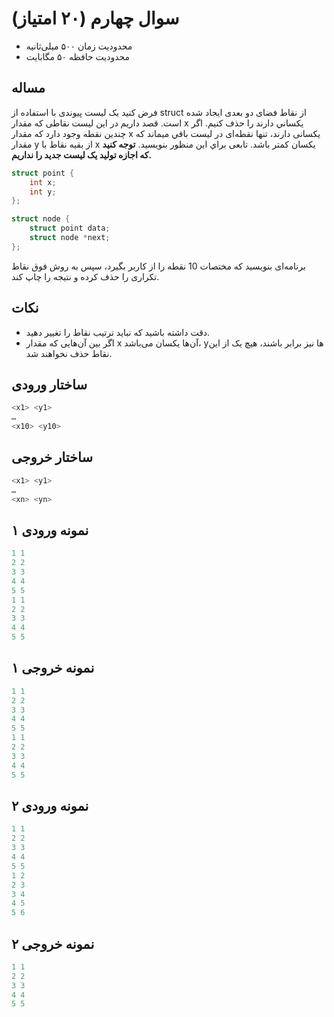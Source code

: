 # سوال چهارم (۲۰ امتیاز)

+ محدودیت زمان ۵۰۰ میلی‌ثانیه
+ محدودیت حافظه ۵۰ مگابایت

## مساله

فرض كنيد يک ليست پيوندی با استفاده از struct از نقاط فضای دو بعدی ايجاد شده است. قصد داريم در اين ليست نقاطی که مقدار x يکساني دارند را حذف کنيم. اگر چندين نقطه وجود دارد که مقدار x يکسانی دارند، تنها نقطه‌ای در ليست باقي ميماند که مقدار y از بقيه نقاط با x يکسان کمتر باشد. تابعی براي اين منظور بنويسيد.
**توجه کنيد که اجازه توليد يک ليست جديد را نداريم.**

```c
struct point {
    int x;
    int y;
};

struct node {
    struct point data;
    struct node *next;
};
```


برنامه‌ای بنويسيد كه مختصات 10 نقطه را از كاربر بگيرد، سپس به روش فوق نقاط تکراری را حذف كرده و نتيجه را چاپ كند.

## نکات

+ دقت داشته باشید که نباید ترتیب نقاط را تغییر دهید.
+ اگر بین آن‌هایی که مقدار x آن‌ها یکسان می‌باشد، yها نیز برابر باشند، هیچ یک از این نقاط حذف نخواهند شد.

## ساختار ورودی

```sh
<x1> <y1>
…
<x10> <y10>
```

## ساختار خروجی

```sh
<x1> <y1>
…
<xn> <yn>
```

## نمونه ورودی ۱

```c
1 1
2 2
3 3
4 4
5 5
1 1
2 2
3 3
4 4
5 5
```

## نمونه خروجی ۱

```c
1 1
2 2
3 3
4 4
5 5
1 1
2 2
3 3
4 4
5 5
```

## نمونه ورودی ۲

```c
1 1
2 2
3 3
4 4
5 5
1 2
2 3
3 4
4 5
5 6
```

## نمونه خروجی ۲

```c
1 1
2 2
3 3
4 4
5 5
```
